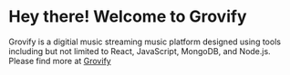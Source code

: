 # Hey there! Welcome to Grovify
Grovify is a digitial music streaming music platform designed using tools including but not limited to React, JavaScript, MongoDB, and Node.js.
Please find more at [Grovify](https://grovify.nidhiworks.com/)
